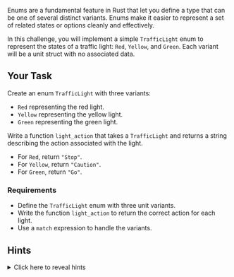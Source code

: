 Enums are a fundamental feature in Rust that let you define a type that can be one of several distinct variants. Enums make it easier to represent a set of related states or options cleanly and effectively.

In this challenge, you will implement a simple `TrafficLight` enum to represent the states of a traffic light: `Red`, `Yellow`, and `Green`. Each variant will be a unit struct with no associated data.

## Your Task

Create an enum `TrafficLight` with three variants:

- `Red` representing the red light.
- `Yellow` representing the yellow light.
- `Green` representing the green light.

Write a function `light_action` that takes a `TrafficLight` and returns a string describing the action associated with the light.

- For `Red`, return `"Stop"`.
- For `Yellow`, return `"Caution"`.
- For `Green`, return `"Go"`.

### Requirements

- Define the `TrafficLight` enum with three unit variants.
- Write the function `light_action` to return the correct action for each light.
- Use a `match` expression to handle the variants.

## Hints

<details>
    <summary>Click here to reveal hints</summary>

- Use the `match` statement to handle each enum variant.
- Each match arm should return a string corresponding to the light’s action.
- Unit variants do not hold any data, so you only need to match on the variant name.

</details>
